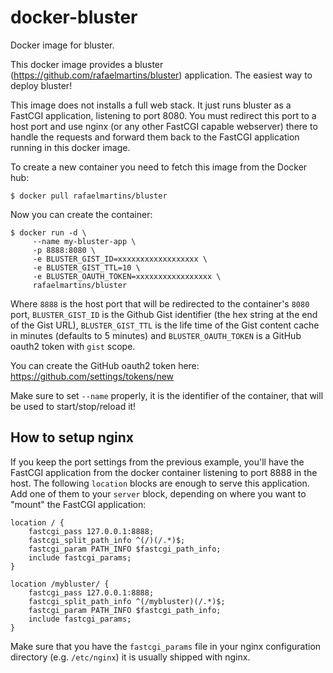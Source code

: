 docker-bluster
==============

Docker image for bluster.

This docker image provides a bluster (https://github.com/rafaelmartins/bluster) application. The easiest way to deploy bluster!

This image does not installs a full web stack. It just runs bluster as a FastCGI application, listening to port 8080. You must redirect this port to a host port and use nginx (or any other FastCGI capable webserver) there to handle the requests and forward them back to the FastCGI application running in this docker image.

To create a new container you need to fetch this image from the Docker hub:

    $ docker pull rafaelmartins/bluster

Now you can create the container:

    $ docker run -d \
         --name my-bluster-app \
         -p 8888:8080 \
         -e BLUSTER_GIST_ID=xxxxxxxxxxxxxxxxxx \
         -e BLUSTER_GIST_TTL=10 \
         -e BLUSTER_OAUTH_TOKEN=xxxxxxxxxxxxxxxxx \
         rafaelmartins/bluster

Where `8888` is the host port that will be redirected to the container's `8080` port, `BLUSTER_GIST_ID` is the Github Gist identifier (the hex string at the end of the Gist URL), `BLUSTER_GIST_TTL` is the life time of the Gist content cache in minutes (defaults to 5 minutes) and `BLUSTER_OAUTH_TOKEN` is a GitHub oauth2 token with `gist` scope.

You can create the GitHub oauth2 token here: https://github.com/settings/tokens/new

Make sure to set `--name` properly, it is the identifier of the container, that will be used to start/stop/reload it!


## How to setup nginx

If you keep the port settings from the previous example, you'll have the FastCGI application from the docker container listening to port 8888 in the host. The following `location` blocks are enough to serve this application. Add one of them to your `server` block, depending on where you want to "mount" the FastCGI application:

    location / {
        fastcgi_pass 127.0.0.1:8888;
        fastcgi_split_path_info ^(/)(/.*)$;
        fastcgi_param PATH_INFO $fastcgi_path_info;
        include fastcgi_params;
    }

    location /mybluster/ {
        fastcgi_pass 127.0.0.1:8888;
        fastcgi_split_path_info ^(/mybluster)(/.*)$;
        fastcgi_param PATH_INFO $fastcgi_path_info;
        include fastcgi_params;
    }

Make sure that you have the `fastcgi_params` file in your nginx configuration directory (e.g. `/etc/nginx`) it is usually shipped with nginx.
